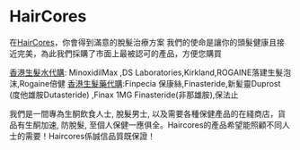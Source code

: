 # HairCores
在[HairCores](https://haircores.com/)，你會得到滿意的脫髮治療方案
我們的使命是讓你的頭髮健康且接近完美，為此我們採購了市面上最被認可的產品，方便您購買


[香港生髮水代購](https://haircores.com/product-category/hair-tonic/): MinoxidilMax ,DS Laboratories,Kirkland,ROGAINE落建生髮泡沫,Rogaine倍健
[香港生髮藥代購](https://haircores.com/product-category/finasteride/):Finpecia 保康絲,Finasteride,新髪靈Duprost (度他雄胺Dutasteride) ,Finax 1MG Finasteride(非那雄胺),保法止



我們是一間專為生酮飲食人士, 脫髮男士, 以及需要各種保健產品的在綫商店，貨品有生酮加速, 防脫髮, 至個人保健一應俱全。Haircores的產品希望能照顧不同人士的需要！Haircores係誠信品質既保證！
